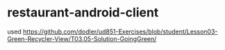 # restaurant-android-client

used https://github.com/dodler/ud851-Exercises/blob/student/Lesson03-Green-Recycler-View/T03.05-Solution-GoingGreen/
